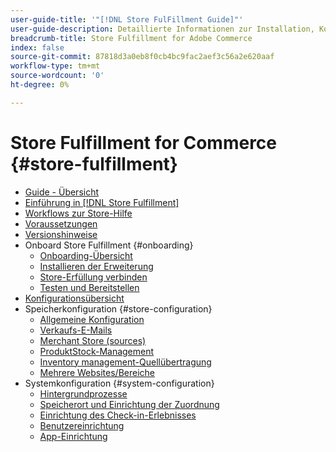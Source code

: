 ```yaml
---
user-guide-title: '"[!DNL Store FulFillment Guide]"'
user-guide-description: Detaillierte Informationen zur Installation, Konfiguration und Verwendung von Store Fulfillment für Adobe Commerce Stores.
breadcrumb-title: Store Fulfillment for Adobe Commerce
index: false
source-git-commit: 87818d3a0eb8f0cb4bc9fac2aef3c56a2e620aaf
workflow-type: tm+mt
source-wordcount: '0'
ht-degree: 0%

---
```



# Store Fulfillment for Commerce {#store-fulfillment}

- [Guide - Übersicht](guide-overview.md)
- [Einführung in [!DNL Store Fulfillment]](introduction.md)
- [Workflows zur Store-Hilfe](store-assist-modules.md)
- [Voraussetzungen](solution-requirements.md)
- [Versionshinweise](release-notes.md)
- Onboard Store Fulfillment {#onboarding}
   - [Onboarding-Übersicht](onboard.md)
   - [Installieren der Erweiterung](install.md)
   - [Store-Erfüllung verbinden](connect-set-up-service.md)
   - [Testen und Bereitstellen](test-and-deploy.md)
- [Konfigurationsübersicht](service-config-settings-overview.md)
- Speicherkonfiguration {#store-configuration}
   - [Allgemeine Konfiguration](enable-general.md)
   - [Verkaufs-E-Mails](sales-emails.md)
   - [Merchant Store (sources)](merchant-store-configuration.md)
   - [ProduktStock-Management](product-stock.md)
   - [Inventory management-Quellübertragung](inventory-stock-transfer.md)
   - [Mehrere Websites/Bereiche](multi-site-and-scope-config.md)
- Systemkonfiguration {#system-configuration}
   - [Hintergrundprozesse](background-processes.md)
   - [Speicherort und Einrichtung der Zuordnung](store-location-map-provider-setup.md)
   - [Einrichtung des Check-in-Erlebnisses](check-in-experience-setup.md)
   - [Benutzereinrichtung](user-setup.md)
   - [App-Einrichtung](app-setup.md)


